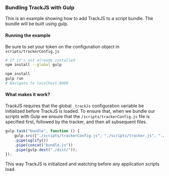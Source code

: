### Bundling TrackJS with Gulp
This is an example showing how to add TrackJS to a script bundle.  The bundle will be built using gulp.

#### Running the example

Be sure to set your token on the configuration object in `scripts/trackerConfig.js`

```bash 
# If it's not already installed
npm install --global gulp 

npm install
gulp run
# Navigate to localhost:8080
```


#### What makes it work?

TrackJS requires that the global `_trackJs` configuration variable be initialized before TrackJS is loaded. 
To ensure that, when we bundle our scripts with Gulp we ensure that the `/scripts/trackerConfig.js` file is specified first, followed by the tracker, and then all subsequent files.

```javascript
gulp.task("bundle", function () {
    gulp.src(["./scripts/trackerConfig.js", "./scripts/tracker.js", "./scripts/*.js"]) 
    .pipe(uglify())
    .pipe(concat("bundle.js"))
    .pipe(gulp.dest("./dist/"));
});
```

This way TrackJS is initialized and watching before any application scripts load.